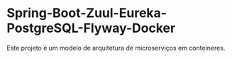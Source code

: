 # Spring-Boot-Zuul-Eureka-PostgreSQL-Flyway-Docker
Este projeto é um modelo de arquitetura de microserviços em conteineres.
